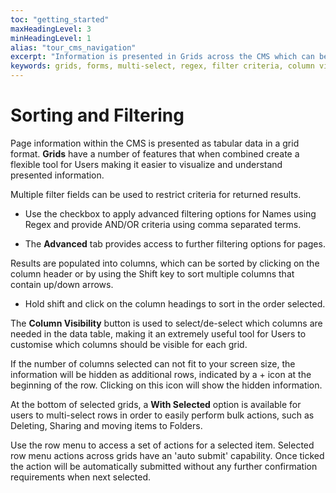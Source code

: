 ```yaml
---
toc: "getting_started"
maxHeadingLevel: 3
minHeadingLevel: 1
alias: "tour_cms_navigation"
excerpt: "Information is presented in Grids across the CMS which can be filtered and sorted to better present information for users"
keywords: grids, forms, multi-select, regex, filter criteria, column visibility, with selected.
---
```


# Sorting and Filtering

Page information within the CMS is presented as tabular data in a grid format. **Grids** have a number of features that when combined create a flexible tool for Users making it easier to visualize and understand presented information.

Multiple filter fields can be used to restrict criteria for returned results.

- Use the checkbox to apply advanced filtering options for Names using Regex and provide AND/OR criteria using comma separated terms.

- The **Advanced** tab provides access to further filtering options for pages.

Results are populated into columns, which can be sorted by clicking on the column header or by using the Shift key to sort multiple columns that contain up/down arrows.

- Hold shift and click on the column headings to sort in the order selected.

The **Column Visibility** button is used to select/de-select which columns are needed in the data table, making it an extremely useful tool for Users to customise which columns should be visible for each grid.

If the number of columns selected can not fit to your screen size, the information will be hidden as additional rows, indicated by a + icon at the beginning of the row. Clicking on this icon will show the hidden information.

At the bottom of selected grids, a **With Selected** option is available for users to multi-select rows in order to easily perform bulk actions, such as Deleting, Sharing and moving items to Folders.

Use the row menu to access a set of actions for a selected item. Selected row menu actions across grids have an 'auto submit' capability. Once ticked the action will be automatically submitted without any further confirmation requirements when next selected.











































